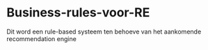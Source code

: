 # Business-rules-voor-RE
Dit word een rule-based systeem ten behoeve van het aankomende recommendation engine
